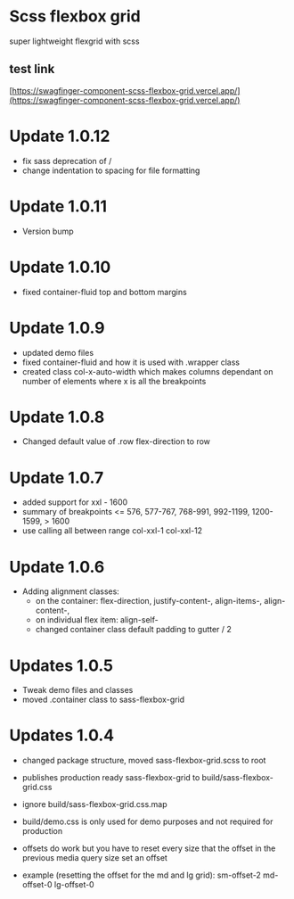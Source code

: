 # Scss flexbox grid

super lightweight flexgrid with scss

## test link

[https://swagfinger-component-scss-flexbox-grid.vercel.app/](https://swagfinger-component-scss-flexbox-grid.vercel.app/)

# Update 1.0.12

- fix sass deprecation of /
- change indentation to spacing for file formatting

# Update 1.0.11

- Version bump

# Update 1.0.10

- fixed container-fluid top and bottom margins

# Update 1.0.9

- updated demo files
- fixed container-fluid and how it is used with .wrapper class
- created class col-x-auto-width which makes columns dependant on number of elements where x is all the breakpoints

# Update 1.0.8

- Changed default value of .row flex-direction to row

# Update 1.0.7

- added support for xxl - 1600
- summary of breakpoints <= 576, 577-767, 768-991, 992-1199, 1200-1599, > 1600
- use calling all between range col-xxl-1 col-xxl-12

# Update 1.0.6

- Adding alignment classes:
  - on the container: flex-direction, justify-content-, align-items-, align-content-,
  - on individual flex item: align-self-
  - changed container class default padding to gutter / 2

# Updates 1.0.5

- Tweak demo files and classes
- moved .container class to sass-flexbox-grid

# Updates 1.0.4

- changed package structure, moved sass-flexbox-grid.scss to root
- publishes production ready sass-flexbox-grid to build/sass-flexbox-grid.css
- ignore build/sass-flexbox-grid.css.map
- build/demo.css is only used for demo purposes and not required for production

- offsets do work but you have to reset every size that the offset in the previous media query size set an offset
- example (resetting the offset for the md and lg grid): sm-offset-2 md-offset-0 lg-offset-0
